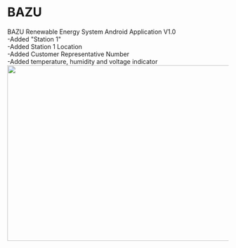 # BAZU
BAZU Renewable Energy System Android Application  V1.0  
-Added "Station 1"   
-Added Station 1 Location  
-Added Customer Representative Number  
-Added temperature, humidity and voltage indicator  
<img width="1200" height="400" src="https://cdn.discordapp.com/attachments/823309565382754344/1139151554264444979/Logo.png">
